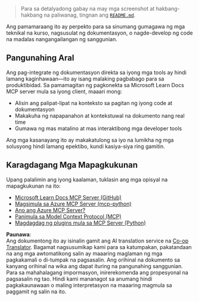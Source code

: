 <!--
CO_OP_TRANSLATOR_METADATA:
{
  "original_hash": "577394ece173bbc758150fd4bfbc13dd",
  "translation_date": "2025-06-21T14:20:17+00:00",
  "source_file": "09-CaseStudy/docs-mcp/README.md",
  "language_code": "tl"
}
-->
> Para sa detalyadong gabay na may mga screenshot at hakbang-hakbang na paliwanag, tingnan ang [`README.md`](./solution/scenario3/README.md).

Ang pamamaraang ito ay perpekto para sa sinumang gumagawa ng mga teknikal na kurso, nagsusulat ng dokumentasyon, o nagde-develop ng code na madalas nangangailangan ng sanggunian.

## Pangunahing Aral

Ang pag-integrate ng dokumentasyon direkta sa iyong mga tools ay hindi lamang kaginhawaan—ito ay isang malaking pagbabago para sa produktibidad. Sa pamamagitan ng pagkonekta sa Microsoft Learn Docs MCP server mula sa iyong client, maaari mong:

- Alisin ang palipat-lipat na konteksto sa pagitan ng iyong code at dokumentasyon
- Makakuha ng napapanahon at kontekstuwal na dokumento nang real time
- Gumawa ng mas matalino at mas interaktibong mga developer tools

Ang mga kasanayang ito ay makakatulong sa iyo na lumikha ng mga solusyong hindi lamang epektibo, kundi kasiya-siya ring gamitin.

## Karagdagang Mga Mapagkukunan

Upang palalimin ang iyong kaalaman, tuklasin ang mga opisyal na mapagkukunan na ito:

- [Microsoft Learn Docs MCP Server (GitHub)](https://github.com/MicrosoftDocs/mcp)
- [Magsimula sa Azure MCP Server (mcp-python)](https://learn.microsoft.com/en-us/azure/developer/azure-mcp-server/get-started#create-the-python-app)
- [Ano ang Azure MCP Server?](https://learn.microsoft.com/en-us/azure/developer/azure-mcp-server/)
- [Panimula sa Model Context Protocol (MCP)](https://modelcontextprotocol.io/introduction)
- [Magdagdag ng plugins mula sa MCP Server (Python)](https://learn.microsoft.com/en-us/semantic-kernel/concepts/plugins/adding-mcp-plugins)

**Paunawa**:  
Ang dokumentong ito ay isinalin gamit ang AI translation service na [Co-op Translator](https://github.com/Azure/co-op-translator). Bagamat nagsusumikap kami para sa katumpakan, pakatandaan na ang mga awtomatikong salin ay maaaring maglaman ng mga pagkakamali o di-tumpak na pagsasalin. Ang orihinal na dokumento sa kanyang orihinal na wika ang dapat ituring na pangunahing sanggunian. Para sa mahahalagang impormasyon, inirerekomenda ang propesyonal na pagsasalin ng tao. Hindi kami mananagot sa anumang hindi pagkakaunawaan o maling interpretasyon na maaaring magmula sa paggamit ng salin na ito.